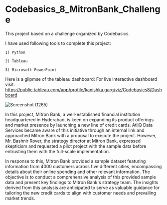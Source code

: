 # Codebasics_8_MitronBank_Challenge
This project based on a challenge organized by Codebasics. 

I have used following tools to complete this project:

    1) Python
    
    2) Tableau
    
    3) Microsoft PowerPoint    

Here is a glipmse of the tableau dashboard:
For live interactive dashboard visit: https://public.tableau.com/app/profile/kanishka.garg/viz/Codebasics8/Dashboard

![Screenshot (1265)](https://github.com/kanishkagargg/Codebasics_8_MitronBank/assets/140965958/a551655a-1948-4028-9c28-aab7201ff166)

    
In this project, Mitron Bank, a well-established financial institution headquartered in Hyderabad, is keen on expanding its product offerings and market presence by launching a new line of credit cards. AtliQ Data Services became aware of this initiative through an internal link and approached Mitron Bank with a proposal to execute the project. However, Mr. Bashnir Rover, the strategy director at Mitron Bank, expressed skepticism and requested a pilot project with the sample data before entrusting them with the full-scale implementation.

In response to this, Mitron Bank provided a sample dataset featuring information from 4000 customers across five different cities, encompassing details about their online spending and other relevant information. The objective is to conduct a comprehensive analysis of this provided sample data and present key findings to Mitron Bank's strategy team. The insights derived from this analysis are anticipated to serve as valuable guidance for tailoring the new credit cards to align with customer needs and prevailing market trends.  
